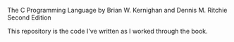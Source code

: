 The C Programming Language
by Brian W. Kernighan and Dennis M. Ritchie
Second Edition

This repository is the code I've written as I worked through the book.

